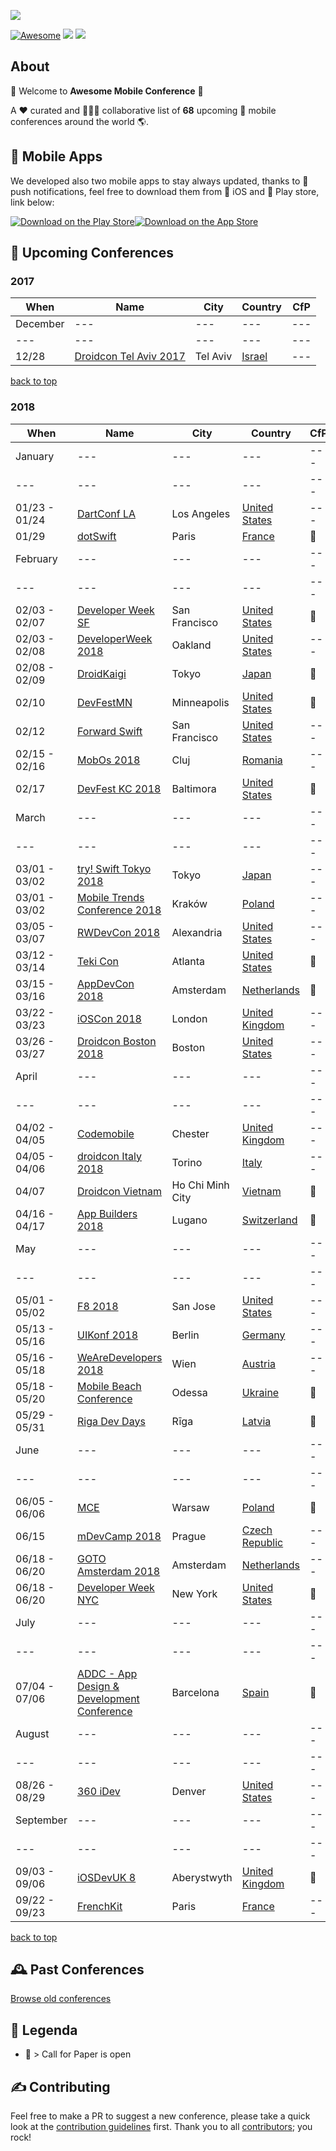 ![](https://raw.githubusercontent.com/amobconf/awesome-mobile-conferences/master/.github/Awesome%20Conference.png)
 
<!-- 

PLEASE DO NOT UPDATE THIS FILE, UPDATE CONTENTS.JSON INSTEAD. THANK YOU :-)

 -->



[![Awesome](https://cdn.rawgit.com/sindresorhus/awesome/d7305f38d29fed78fa85652e3a63e154dd8e8829/media/badge.svg)](https://github.com/sindresorhus/awesome) ![](https://img.shields.io/badge/conferences-68-orange.svg) ![](https://img.shields.io/badge/last_update-December_19,_2017-green.svg)

## About
👋 Welcome to **Awesome Mobile Conference** 👋 

A ❤️ curated and 👬👫👭 collaborative list of **68** upcoming 📲  mobile conferences around the world 🌎.

## 📱 Mobile Apps

We developed also two mobile apps to stay always updated, thanks to 💌 push notifications, feel free to download them from 🍏 iOS and 🤖 Play store, link below:

[![Download on the Play Store](https://raw.githubusercontent.com/matteocrippa/awesome-mobile-conferences-android/master/.github/google-play-badge.png)](https://play.google.com/store/apps/details?id=conference.mobile.awesome.boostco.de.amc)[![Download on the App Store](https://github.com/amobconf/awesome-mobile-conferences/blob/master/.github/appstore.png?raw=true)](https://itunes.apple.com/us/app/awesome-mobile-conferences/id1289255473?ls=1&mt=8)





## 📌 Upcoming Conferences
### 2017
| When | Name | City | Country | CfP |
| --- | --- | --- | --- | --- |
| December | --- | --- | --- | --- |
| --- | --- | --- | --- | --- |
| 12/28| [Droidcon Tel Aviv 2017](http://il.droidcon.com/2017/)| Tel Aviv |[Israel](https://www.google.com/maps/search/?api=1&query=Sprinzak+2%2C+Tel+Aviv)| --- |
[back to top](#readme) 


### 2018
| When | Name | City | Country | CfP |
| --- | --- | --- | --- | --- |
| January | --- | --- | --- | --- |
| --- | --- | --- | --- | --- |
| 01/23 - 01/24| [DartConf LA](https://events.dartlang.org/2018/dartconf/)| Los Angeles |[United States](https://www.google.com/maps/search/?api=1&query=340+Main+St%2C+Venice%2C+CA+90291%2C+USA)| --- |
| 01/29| [dotSwift](https://www.dotswift.io/)| Paris |[France](https://www.google.com/maps/search/?api=1&query=Th%C3%A9%C3%A2tre+de+Paris%2C+15+Rue+Blanche%2C+75009+Paris)| 📢 |
| February | --- | --- | --- | --- |
| --- | --- | --- | --- | --- |
| 02/03 - 02/07| [Developer Week SF](http://www.developerweek.com)| San Francisco |[United States](https://www.google.com/maps/search/?api=1&query=550+10th+St%2C+Oakland%2C+CA+94607%2C+USA)| 📢 |
| 02/03 - 02/08| [DeveloperWeek 2018](http://www.developerweek.com)| Oakland |[United States](https://www.google.com/maps/search/?api=1&query=550+10th+Street%2C+Oakland%2C+CA+94607)| --- |
| 02/08 - 02/09| [DroidKaigi](https://droidkaigi.jp/2018/en/)| Tokyo |[Japan](https://www.google.com/maps/search/?api=1&query=Bellesalle+Shinjuku+Grand+Conference+Center%2C+Shinjuku+City%2C+Tokyo+160-0023)| 📢 |
| 02/10| [DevFestMN](https://devfest.mn)| Minneapolis |[United States](https://www.google.com/maps/search/?api=1&query=1000+Lasalle+Ave%2C+Minneapolis%2C+MN+55403%2C+USA)| 📢 |
| 02/12| [Forward Swift](https://forwardswift.com)| San Francisco |[United States](https://www.google.com/maps/search/?api=1&query=San+Francisco)| --- |
| 02/15 - 02/16| [MobOs 2018](http://romobos.com)| Cluj |[Romania](https://www.google.com/maps/search/?api=1&query=Cluj+Napoca)| --- |
| 02/17| [DevFest KC 2018](https://devfestkc.com/home)| Baltimora |[United States](https://www.google.com/maps/search/?api=1&query=1228+Baltimore+Ave%2C+Kansas+City%2C+MO+64105%2C+USA)| 📢 |
| March | --- | --- | --- | --- |
| --- | --- | --- | --- | --- |
| 03/01 - 03/02| [try! Swift Tokyo 2018](https://www.tryswift.co/events/2018/tokyo/en/)| Tokyo |[Japan](https://www.google.com/maps/search/?api=1&query=Japan%2C+%E3%80%92160-0023+%E6%9D%B1%E4%BA%AC%E9%83%BD%E6%96%B0%E5%AE%BF%E5%8C%BA+%E8%A5%BF%E6%96%B0%E5%AE%BF8-17%E2%88%92%EF%BC%91+%E4%BD%8F%E5%8F%8B%E4%B8%8D%E5%8B%95%E7%94%A3%E6%96%B0%E5%AE%BF%E3%82%B0%E3%83%A9%E3%83%B3%E3%83%89%E3%82%BF%E3%83%AF%E3%83%BC5F)| --- |
| 03/01 - 03/02| [Mobile Trends Conference 2018](http://www.mobiletrends.pl)| Kraków |[Poland](https://www.google.com/maps/search/?api=1&query=Krak%C3%B3w)| --- |
| 03/05 - 03/07| [RWDevCon 2018](https://www.rwdevcon.com)| Alexandria |[United States](https://www.google.com/maps/search/?api=1&query=The+Westin+Alexandria+Hotel%2C+VA)| --- |
| 03/12 - 03/14| [Teki Con](https://teki-con.com)| Atlanta |[United States](https://www.google.com/maps/search/?api=1&query=1374+West+Peachtree+Street%2C+Atlanta%2C+GA+30309)| 📢 |
| 03/15 - 03/16| [AppDevCon 2018](http://appdevcon.nl)| Amsterdam |[Netherlands](https://www.google.com/maps/search/?api=1&query=ArenA+Boulevard+600%2C+1101+DS+Amsterdam-Zuidoost%2C+Netherlands)| 📢 |
| 03/22 - 03/23| [iOSCon 2018](https://skillsmatter.com/conferences/9319-ioscon-2018-the-conference-for-ios-and-swift-developers)| London |[United Kingdom](https://www.google.com/maps/search/?api=1&query=10+South+Pl%2C+London+EC2M+7EB%2C+UK)| --- |
| 03/26 - 03/27| [Droidcon Boston 2018](http://www.droidcon-boston.com)| Boston |[United States](https://www.google.com/maps/search/?api=1&query=Calderwood+Pavilion%2C+527+Tremont+Street%2C+Boston%2C+MA+02116%2C+United+States)| --- |
| April | --- | --- | --- | --- |
| --- | --- | --- | --- | --- |
| 04/02 - 04/05| [Codemobile](http://www.codemobile.co.uk/)| Chester |[United Kingdom](https://www.google.com/maps/search/?api=1&query=University+of+Chester%2C+Parkgate+Road%2C+Chester%2C+UK)| --- |
| 04/05 - 04/06| [droidcon Italy 2018](http://it.droidcon.com/2018/)| Torino |[Italy](https://www.google.com/maps/search/?api=1&query=Via+Nizza%2C+280%2C+10126+Torino+TO%2C+Italy)| --- |
| 04/07| [Droidcon Vietnam](http://droidconvn.com)| Ho Chi Minh City |[Vietnam](https://www.google.com/maps/search/?api=1&query=702+Nguyen+Van+Linh%2C+District+7%2C+T%C3%A2n+Phong%2C+Ho+Chi+Minh+City%2C+H%E1%BB%93+Ch%C3%AD+Minh%2C+Vietnam)| 📢 |
| 04/16 - 04/17| [App Builders 2018](https://appbuilders.ch)| Lugano |[Switzerland](https://www.google.com/maps/search/?api=1&query=Lugano%2C+Switzerland)| 📢 |
| May | --- | --- | --- | --- |
| --- | --- | --- | --- | --- |
| 05/01 - 05/02| [F8 2018](https://www.f8.com)| San Jose |[United States](https://www.google.com/maps/search/?api=1&query=San+Jose%2C+CA)| --- |
| 05/13 - 05/16| [UIKonf 2018](http://www.uikonf.com)| Berlin |[Germany](https://www.google.com/maps/search/?api=1&query=Holzmarktstra%C3%9Fe+33%2C+10243+Berlin%2C+Germany)| --- |
| 05/16 - 05/18| [WeAreDevelopers 2018](https://www.wearedevelopers.com/congress/)| Wien |[Austria](https://www.google.com/maps/search/?api=1&query=Bruno-Kreisky-Platz+1%2C+1220+Wien%2C+Austria)| --- |
| 05/18 - 05/20| [Mobile Beach Conference](http://mobilebeach.rocks)| Odessa |[Ukraine](https://www.google.com/maps/search/?api=1&query=%D0%9F%D0%BB%D1%8F%D0%B6+%D0%90%D1%80%D0%BA%D0%B0%D0%B4%D1%96%D1%8F%2C+Odesa%2C+Odessa+Oblast%2C+Ukraine%2C+65000)| 📢 |
| 05/29 - 05/31| [Riga Dev Days](https://rigadevdays.lv)| Rīga |[Latvia](https://www.google.com/maps/search/?api=1&query=13.+janv%C4%81ra+iela+8%2C+Latgales+priek%C5%A1pils%C4%93ta%2C+R%C4%ABga%2C+LV-1050%2C+Latvia)| 📢 |
| June | --- | --- | --- | --- |
| --- | --- | --- | --- | --- |
| 06/05 - 06/06| [MCE](https://2018.mceconf.com)| Warsaw |[Poland](https://www.google.com/maps/search/?api=1&query=Pa%C5%82ac+Kultury+i+Nauki%2C+plac+Defilad+1%2C+00-901+Warszawa%2C+Poland)| 📢 |
| 06/15| [mDevCamp 2018](https://mdevcamp.eu/)| Prague |[Czech Republic](https://www.google.com/maps/search/?api=1&query=Prague%2C+Czech+Republic)| --- |
| 06/18 - 06/20| [GOTO Amsterdam 2018](https://gotoams.nl)| Amsterdam |[Netherlands](https://www.google.com/maps/search/?api=1&query=Beurs+van+Berlage%2C+Damrak+243%2C+1012+ZJ+Amsterdam)| --- |
| 06/18 - 06/20| [Developer Week NYC](http://www.developerweek.com/NYC/)| New York |[United States](https://www.google.com/maps/search/?api=1&query=72+Noble+St%2C+Brooklyn%2C+NY+11222%2C+USA)| 📢 |
| July | --- | --- | --- | --- |
| --- | --- | --- | --- | --- |
| 07/04 - 07/06| [ADDC - App Design & Development Conference](https://addconf.com)| Barcelona |[Spain](https://www.google.com/maps/search/?api=1&query=Avinguda+Diagonal%2C+547%2C+08029+Barcelona%2C+Spain)| 📢 |
| August | --- | --- | --- | --- |
| --- | --- | --- | --- | --- |
| 08/26 - 08/29| [360 iDev](http://360idev.com)| Denver |[United States](https://www.google.com/maps/search/?api=1&query=1750+Welton+St%2C+Denver%2C+CO+80202%2C+USA)| --- |
| September | --- | --- | --- | --- |
| --- | --- | --- | --- | --- |
| 09/03 - 09/06| [iOSDevUK 8](https://www.iosdevuk.com)| Aberystwyth |[United Kingdom](https://www.google.com/maps/search/?api=1&query=Aberystwyth)| 📢 |
| 09/22 - 09/23| [FrenchKit](http://frenchkit.fr)| Paris |[France](https://www.google.com/maps/search/?api=1&query=2-4+Impasse+Lamier%2C+75011+Paris%2C+France)| --- |
[back to top](#readme) 



## 🕰 Past Conferences

[Browse old conferences](https://github.com/amobconf/awesome-mobile-conferences/blob/master/PAST.md)


## 🔰 Legenda

- 📢  > Call for Paper is open

## ✍️ Contributing


Feel free to make a PR to suggest a new conference, please take a quick look at the [contribution guidelines](.github/CONTRIBUTING.md) first. Thank you to all [contributors](https://github.com/amobconf/awesome-mobile-conferences/graphs/contributors); you rock!